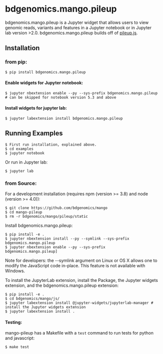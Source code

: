 # bdgenomics.mango.pileup

bdgenomics.mango.pileup is a Jupyter widget that allows users to view genomic reads, variants and features in a Jupyter notebook or in Jupyter lab version >2.0.
bdgenomics.mango.pileup builds off of [pileup.js](https://github.com/hammerlab/pileup.js).

## Installation

### from pip:

    $ pip install bdgenomics.mango.pileup

#### Enable widgets for Jupyter notebook:

    $ jupyter nbextension enable --py --sys-prefix bdgenomics.mango.pileup  # can be skipped for notebook version 5.3 and above

#### Install widgets for jupyter lab:

    $ jupyter labextension install bdgenomics.mango.pileup

## Running Examples

    $ First run installation, explained above.
    $ cd examples
    $ jupyter notebook

Or run in Jupyter lab:

    $ jupyter lab

### from Source:

For a development installation (requires npm (version >= 3.8) and node (version >= 4.0)):

    $ git clone https://github.com/bdgenomics/mango
    $ cd mango-pileup
    $ rm -r bdgenomics/mango/pileup/static

Install bdgenomics.mango.pileup:

    $ pip install -e .
    $ jupyter nbextension install --py --symlink --sys-prefix bdgenomics.mango.pileup
    $ jupyter nbextension enable --py --sys-prefix bdgenomics.mango.pileup]

Note for developers: the --symlink argument on Linux or OS X allows one to modify the JavaScript code in-place. This feature is not available with Windows.


To install the JupyterLab extension, install the Package, the Jupyter widgets extension, and the bdgenomics.mango.pileup extension:


    $ pip install -e .
    $ cd bdgenomics/mango/js/
    $ jupyter labextension install @jupyter-widgets/jupyterlab-manager # install the Jupyter widgets extension
    $ jupyter labextension install .


#### Testing:

mango-pileup has a Makefile with a ``test`` command to run tests for python and javascript:

    $ make test
